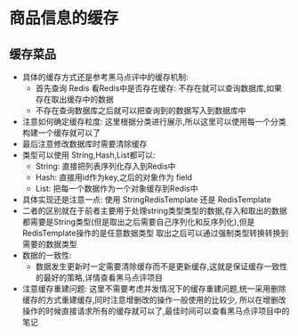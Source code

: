 # 商品信息的缓存
## 缓存菜品
- 具体的缓存方式还是参考黑马点评中的缓存机制:
  - 首先查询 Redis 看Redis中是否存在缓存: 不存在就可以查询数据库,如果存在取出缓存中的数据
  - 不存在查询数据库之后就可以把查询到的数据写入到数据库中
- 注意如何确定缓存粒度: 这里根据分类进行展示,所以这里可以使用每一个分类构建一个缓存就可以了
- 最后注意修改数据库时需要清除缓存
- 类型可以使用 String,Hash,List都可以:
  - String: 直接把列表序列化存入到Redis中
  - Hash: 直接用id作为key,之后的对象作为 field
  - List: 把每一个数据作为一个对象缓存到Redis中
- 具体实现还是注意一点: 使用 StringRedisTemplate 还是 RedisTemplate
- 二者的区别就在于前者主要用于处理string类型类型的数据,存入和取出的数据都需要是String类型(但是取出之后需要自己序列化和反序列化),但是RedisTemplate操作的是任意数据类型
取出之后可以通过强制类型转换转换到需要的数据类型
- 数据的一致性:
  - 数据发生更新时一定需要清除缓存而不是更新缓存,这就是保证缓存一致性的最好的策略,详情查看黑马点评项目
- 注意缓存重建问题: 这里不需要考虑并发情况下的缓存重建问题,统一采用删除 缓存的方式重建缓存,同时注意增删改的操作一般使用的比较少,
所以在增删改操作的时候直接请求所有的缓存就可以了,最佳时间可以查看黑马点评项目中的笔记
